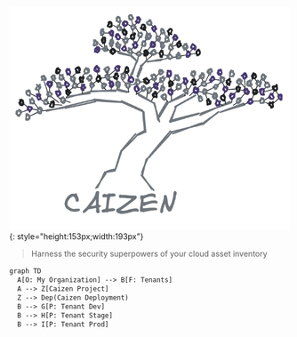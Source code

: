![caizen](img/caizen-logo-dark.png){: style="height:153px;width:193px"}

> Harness the security superpowers of your cloud asset inventory

```mermaid
graph TD
  A[O: My Organization] --> B[F: Tenants]
  A --> Z[Caizen Project]
  Z --> Dep(Caizen Deployment)
  B --> G[P: Tenant Dev]
  B --> H[P: Tenant Stage]
  B --> I[P: Tenant Prod]
```
